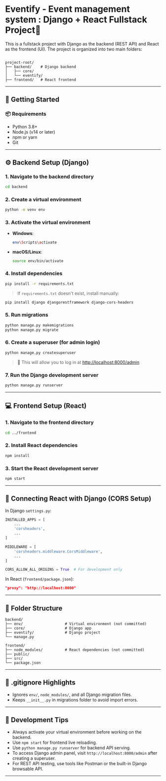 
# Eventify - Event management system :  Django + React Fullstack Project🎯

This is a fullstack project with Django as the backend (REST API) and React as the frontend (UI). The project is organized into two main folders:

```

project-root/
├── backend/    # Django backend
│   ├── core/
│   └── eventify/
├── frontend/   # React frontend

````

---

## 🏁 Getting Started

### 📦 Requirements

- Python 3.8+
- Node.js (v14 or later)
- npm or yarn
- Git

---

## ⚙️ Backend Setup (Django)

### 1. Navigate to the backend directory

```bash
cd backend
````

### 2. Create a virtual environment

```bash
python -m venv env
```

### 3. Activate the virtual environment

* **Windows**:

  ```bash
  env\Scripts\activate
  ```
* **macOS/Linux**:

  ```bash
  source env/bin/activate
  ```

### 4. Install dependencies

```bash
pip install -r requirements.txt
```

> If `requirements.txt` doesn't exist, install manually:

```bash
pip install django djangorestframework django-cors-headers
```

### 5. Run migrations

```bash
python manage.py makemigrations
python manage.py migrate
```

### 6. Create a superuser (for admin login)

```bash
python manage.py createsuperuser
```

> 📌 This will allow you to log in at [http://localhost:8000/admin](http://localhost:8000/admin)

### 7. Run the Django development server

```bash
python manage.py runserver
```

---

## 💻 Frontend Setup (React)

### 1. Navigate to the frontend directory

```bash
cd ../frontend
```

### 2. Install React dependencies

```bash
npm install
```

### 3. Start the React development server

```bash
npm start
```

---

## 🔄 Connecting React with Django (CORS Setup)

In Django `settings.py`:

```python
INSTALLED_APPS = [
    ...
    'corsheaders',
    ...
]

MIDDLEWARE = [
    'corsheaders.middleware.CorsMiddleware',
    ...
]

CORS_ALLOW_ALL_ORIGINS = True  # For development only
```

In React (`frontend/package.json`):

```json
"proxy": "http://localhost:8000"
```

---

## 📁 Folder Structure

```
backend/
├── env/                   # Virtual environment (not committed)
├── core/                  # Django app
├── eventify/              # Django project
└── manage.py

frontend/
├── node_modules/          # React dependencies (not committed)
├── public/
├── src/
└── package.json
```

---

## 🚫 .gitignore Highlights

* Ignores `env/`, `node_modules/`, and all Django migration files.
* Keeps `__init__.py` in migrations folder to avoid import errors.

---

## 🧪 Development Tips

* Always activate your virtual environment before working on the backend.
* Use `npm start` for frontend live reloading.
* Use `python manage.py runserver` for backend API serving.
* To access Django admin panel, visit `http://localhost:8000/admin` after creating a superuser.
* For REST API testing, use tools like Postman or the built-in Django browsable API.

---
